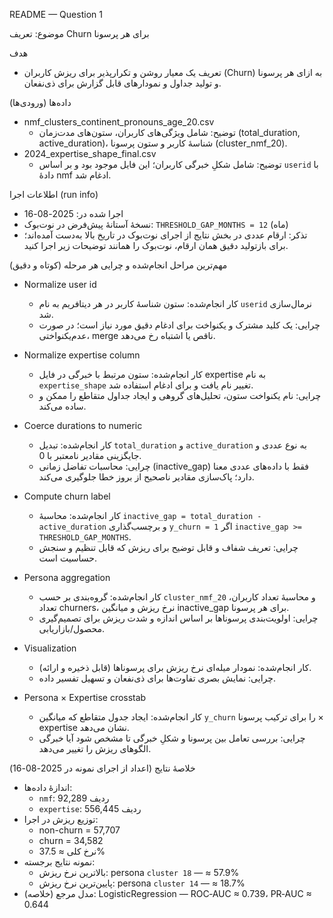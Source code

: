 README — Question 1 

موضوع: تعریف Churn برای هر پرسونا

هدف
- تعریف یک معیار روشن و تکرارپذیر برای ریزش کاربران (Churn) به ازای هر پرسونا و تولید جداول و نمودارهای قابل گزارش برای ذی‌نفعان.

داده‌ها (ورودی‌ها)
- nmf_clusters_continent_pronouns_age_20.csv  
  - توضیح: شامل ویژگی‌های کاربران، ستون‌های مدت‌زمان (total_duration, active_duration)، شناسهٔ کاربر و ستون پرسونا (cluster_nmf_20).
- 2024_expertise_shape_final.csv
  - توضیح: شامل شکلِ خبرگی کاربران؛ این فایل موجود بود و بر اساس `userid` با دادهٔ nmf ادغام شد.

اطلاعات اجرا (run info)
- اجرا شده در: 2025-08-16
- نسخهٔ آستانهٔ پیش‌فرض در نوت‌بوک: `THRESHOLD_GAP_MONTHS = 12` (ماه)
- تذکر: ارقام عددی در بخش نتایج از اجرای نوت‌بوک در تاریخ بالا به‌دست آمده‌اند؛ برای بازتولید دقیق همان ارقام، نوت‌بوک را همانند توضیحات زیر اجرا کنید.

مهم‌ترین مراحل انجام‌شده و چرایی هر مرحله (کوتاه و دقیق)

- Normalize user id
  - کار انجام‌شده: ستون شناسهٔ کاربر در هر دیتافریم به نام `userid` نرمال‌سازی شد.
  - چرایی: یک کلید مشترک و یکنواخت برای ادغام دقیق مورد نیاز است؛ در صورت عدم‌یکنواختی، merge ناقص یا اشتباه رخ می‌دهد.

- Normalize expertise column
  - کار انجام‌شده: ستون مرتبط با خبرگی در فایل expertise به نام `expertise_shape` تغییر نام یافت و برای ادغام استفاده شد.
  - چرایی: نام یکنواخت ستون، تحلیل‌های گروهی و ایجاد جداول متقاطع را ممکن و ساده می‌کند.

- Coerce durations to numeric
  - کار انجام‌شده: تبدیل `total_duration` و `active_duration` به نوع عددی و جایگزینی مقادیر نامعتبر با 0.
  - چرایی: محاسبات تفاضل زمانی (inactive_gap) فقط با داده‌های عددی معنا دارد؛ پاک‌سازی مقادیر ناصحیح از بروز خطا جلوگیری می‌کند.

- Compute churn label
  - کار انجام‌شده: محاسبهٔ `inactive_gap = total_duration - active_duration` و برچسب‌گذاری `y_churn = 1` اگر `inactive_gap >= THRESHOLD_GAP_MONTHS`.
  - چرایی: تعریف شفاف و قابل توضیح برای ریزش که قابل تنظیم و سنجش حساسیت است.

- Persona aggregation
  - کار انجام‌شده: گروه‌بندی بر حسب `cluster_nmf_20` و محاسبهٔ تعداد کاربران، تعداد churners، نرخ ریزش و میانگین inactive_gap برای هر پرسونا.
  - چرایی: اولویت‌بندی پرسوناها بر اساس اندازه و شدت ریزش برای تصمیم‌گیری محصول/بازاریابی.

- Visualization
  - کار انجام‌شده: نمودار میله‌ای نرخ ریزش برای پرسوناها (قابل ذخیره و ارائه).
  - چرایی: نمایش بصری تفاوت‌ها برای ذی‌نفعان و تسهیل تفسیر داده.

- Persona × Expertise crosstab
  - کار انجام‌شده: ایجاد جدول متقاطع که میانگین `y_churn` را برای ترکیب پرسونا × expertise نشان می‌دهد.
  - چرایی: بررسی تعامل بین پرسونا و شکلِ خبرگی تا مشخص شود آیا خبرگی الگوهای ریزش را تغییر می‌دهد.




خلاصهٔ نتایج (اعداد از اجرای نمونه در 2025-08-16)
- اندازهٔ داده‌ها:
  - `nmf`: 92,289 ردیف
  - `expertise`: 556,445 ردیف
- توزیع ریزش در اجرا:
  - non-churn = 57,707
  - churn = 34,582
  - نرخ کلی ≈ 37.5%
- نمونه نتایج برجسته:
  - بالاترین نرخ ریزش: persona `cluster 18` — ≈ 57.9%
  - پایین‌ترین نرخ ریزش: persona `cluster 14` — ≈ 18.7%
- مدل مرجع (خلاصه): LogisticRegression — ROC‑AUC ≈ 0.739، PR‑AUC ≈ 0.644

